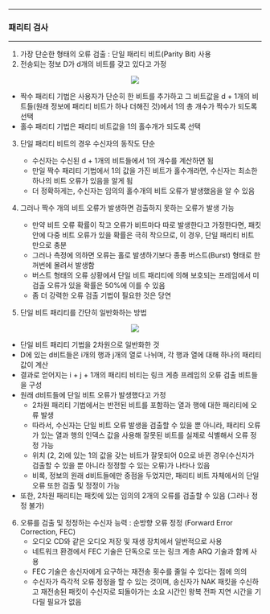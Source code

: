 -----
### 패리티 검사
-----
1. 가장 단순한 형태의 오류 검출 : 단일 패리티 비트(Parity Bit) 사용
2. 전송되는 정보 D가 d개의 비트를 갖고 있다고 가정
<div align="center">
<img src="https://github.com/user-attachments/assets/6699a43b-6c60-4a15-8505-1896f97ecc89">
</div>

  - 짝수 패리티 기법은 사용자가 단순히 한 비트를 추가하고 그 비트값을 d + 1개의 비트들(원래 정보에 패리티 비트가 하나 더해진 것)에서 1의 총 개수가 짝수가 되도록 선택
  - 홀수 패리티 기법은 패리티 비트값을 1의 홀수개가 되도록 선택

3. 단일 패리티 비트의 경우 수신자의 동작도 단순
   - 수신자는 수신된 d + 1개의 비트들에서 1의 개수를 계산하면 됨
   - 만일 짝수 패리티 기법에서 1의 값을 가진 비트가 홀수개라면, 수신자는 최소한 하나의 비트 오류가 있음을 알게 됨
   - 더 정확하게는, 수신자는 임의의 홀수개의 비트 오류가 발생했음을 알 수 있음

4. 그러나 짝수 개의 비트 오류가 발생하면 검출하지 못하는 오류가 발생 가능
   - 만약 비트 오류 확률이 작고 오류가 비트마다 따로 발생한다고 가정한다면, 패킷 안에 다중 비트 오류가 있을 확률은 극히 작으므로, 이 경우, 단일 패리티 비트 만으로 충분
   - 그러나 측정에 의하면 오류는 홀로 발생하기보다 종종 버스트(Burst) 형태로 한꺼번에 몰려서 발생함
   - 버스트 형태의 오류 상황에서 단일 비트 패리티에 의해 보호되는 프레임에서 미검출 오류가 있을 확률은 50%에 이를 수 있음
   - 좀 더 강력한 오류 검출 기법이 필요한 것은 당연

5. 단일 비트 패리티를 간단히 일반화하는 방법
<div align="center">
<img src="https://github.com/user-attachments/assets/2db202b1-5370-48df-b24d-273968884cb0">
</div>

   - 단일 비트 패리티 기법을 2차원으로 일반화한 것
   - D에 있는 d비트들은 i개의 행과 j개의 열로 나뉘며, 각 행과 열에 대해 하나의 패리티 값이 계산
   - 결과로 얻어지는 i + j + 1개의 패리티 비티는 링크 게층 프레임의 오류 검출 비트들을 구성
   - 원래 d비트들에 단일 비트 오류가 발생했다고 가정
     + 2차원 패리티 기법에서는 반전된 비트를 포함하는 열과 행에 대한 패리티에 오류 발생
     + 따라서, 수신자는 단일 비트 오류 발생을 검출할 수 있을 뿐 아니라, 패리티 오류가 있는 열과 행의 인덱스 값을 사용해 잘못된 비트를 실제로 식별해서 오류 정정 가능
     + 위치 (2, 2)에 있는 1의 값을 갖는 비트가 잘못되어 0으로 바뀐 경우(수신자가 검출할 수 있을 뿐 아니라 정정할 수 있는 오류)가 나타나 있음
     + 비록, 정보의 원래 d비트들에만 중점을 두었지만, 패리티 비트 자체에서의 단일 오류 또한 검출 및 정정이 가능
   - 또한, 2차원 패리티는 패킷에 있는 임의의 2개의 오류를 검출할 수 있음 (그러나 정정 불가)

6. 오류를 검출 및 정정하는 수신자 능력 : 순방향 오류 정정 (Forward Error Correction, FEC)
   - 오디오 CD와 같은 오디오 저장 및 재생 장치에서 일반적으로 사용
   - 네트워크 환경에서 FEC 기술은 단독으로 또는 링크 계층 ARQ 기술과 함께 사용
   - FEC 기술은 송신자에게 요구하는 재전송 횟수를 줄일 수 있다는 점에 의의
   - 수신자가 즉각적 오류 정정을 할 수 있는 것이며, 송신자가 NAK 패킷을 수신하고 재전송된 패킷이 수신자로 되돌아가는 소요 시간인 왕복 전파 지연 시간을 기다릴 필요가 없음
